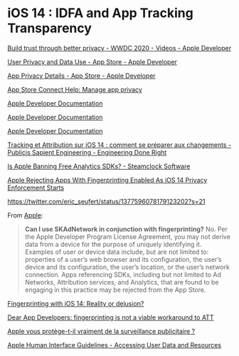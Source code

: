 # iOS 14 : IDFA and App Tracking Transparency

[Build trust through better privacy - WWDC 2020 - Videos - Apple Developer](https://developer.apple.com/wwdc20/10676)

[User Privacy and Data Use - App Store - Apple Developer](https://developer.apple.com/app-store/user-privacy-and-data-use/)

[App Privacy Details - App Store - Apple Developer](https://developer.apple.com/app-store/app-privacy-details/)

[App Store Connect Help: Manage app privacy](https://help.apple.com/app-store-connect/#/dev1b4647c5b)

[Apple Developer Documentation](https://developer.apple.com/documentation/apptrackingtransparency/attrackingmanager)

[Apple Developer Documentation](https://developer.apple.com/documentation/adsupport/asidentifiermanager/1614151-advertisingidentifier)

[Apple Developer Documentation](https://developer.apple.com/documentation/storekit/skadnetwork)

[Tracking et Attribution sur iOS 14 : comment se préparer aux changements - Publicis Sapient Engineering - Engineering Done Right](https://blog.engineering.publicissapient.fr/2020/12/03/tracking-et-attribution-sur-ios-14-comment-se-preparer-aux-changements/)

[Is Apple Banning Free Analytics SDKs? - Steamclock Software](https://steamclock.com/blog/2021/02/apple-tracking-analytics-sdks/)

[Apple Rejecting Apps With Fingerprinting Enabled As iOS 14 Privacy Enforcement Starts](https://www.forbes.com/sites/johnkoetsier/2021/04/01/apple-rejecting-apps-with-fingerprinting-enabled-as-ios-14-privacy-enforcement-starts/?sh=5db430063d19)

https://twitter.com/eric_seufert/status/1377596078179123202?s=21

From [Apple](https://developer.apple.com/app-store/user-privacy-and-data-use/):
> **Can I use SKAdNetwork in conjunction with fingerprinting?**
>No. Per the Apple Developer Program License Agreement, you may not derive data from a device for the purpose of uniquely identifying it. Examples of user or device data include, but are not limited to: properties of a user’s web browser and its configuration, the user’s device and its configuration, the user’s location, or the user’s network connection. Apps referencing SDKs, including but not limited to Ad Networks, Attribution services, and Analytics, that are found to be engaging in this practice may be rejected from the App Store.

[Fingerprinting with iOS 14: Reality or delusion?](https://mobiledevmemo.com/fingerprinting-with-att-reality-or-delusion/)

[Dear App Developers: fingerprinting is not a viable workaround to ATT](https://mobiledevmemo.com/dear-app-developers-fingerprinting-is-not-a-viable-workaround-to-att/)

[Apple vous protège-t-il vraiment de la surveillance publicitaire ?](https://www.pixeldetracking.com/fr/apple-protege-surveillance-publicitaire)

[Apple Human Interface Guidelines - Accessing User Data and Resources](https://developer.apple.com/design/human-interface-guidelines/ios/app-architecture/accessing-user-data/)